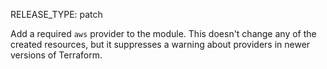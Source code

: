 RELEASE_TYPE: patch

Add a required `aws` provider to the module.
This doesn't change any of the created resources, but it suppresses a warning about providers in newer versions of Terraform.